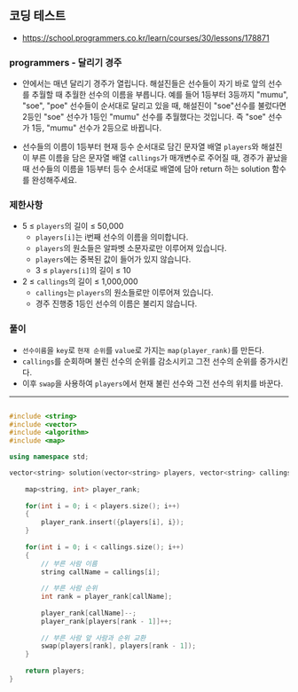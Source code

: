 ## 코딩 테스트
- https://school.programmers.co.kr/learn/courses/30/lessons/178871

### programmers - 달리기 경주

- 얀에서는 매년 달리기 경주가 열립니다. 해설진들은 선수들이 자기 바로 앞의 선수를 추월할 때 추월한 선수의 이름을 부릅니다. 예를 들어 1등부터 3등까지 "mumu", "soe", "poe" 선수들이 순서대로 달리고 있을 때, 해설진이 "soe"선수를 불렀다면 2등인 "soe" 선수가 1등인 "mumu" 선수를 추월했다는 것입니다. 즉 "soe" 선수가 1등, "mumu" 선수가 2등으로 바뀝니다.

- 선수들의 이름이 1등부터 현재 등수 순서대로 담긴 문자열 배열 `players`와 해설진이 부른 이름을 담은 문자열 배열 `callings`가 매개변수로 주어질 때, 경주가 끝났을 때 선수들의 이름을 1등부터 등수 순서대로 배열에 담아 return 하는 solution 함수를 완성해주세요.

### 제한사항
- 5 ≤ `players`의 길이 ≤ 50,000
  - `players[i]`는 i번째 선수의 이름을 의미합니다.
  - `players`의 원소들은 알파벳 소문자로만 이루어져 있습니다.
  - `players`에는 중복된 값이 들어가 있지 않습니다.
  - 3 ≤ `players[i]`의 길이 ≤ 10
- 2 ≤ `callings`의 길이 ≤ 1,000,000
  - `callings`는 `players`의 원소들로만 이루어져 있습니다.
  - 경주 진행중 1등인 선수의 이름은 불리지 않습니다.

### 풀이
- `선수이름`을 `key`로 `현재 순위`를 `value`로 가지는 `map(player_rank)`를 만든다.
- `callings`를 순회하며 불린 선수의 순위를 감소시키고 그전 선수의 순위를 증가시킨다.
- 이후 `swap`을 사용하여 `players`에서 현재 불린 선수와 그전 선수의 위치를 바꾼다.

***
```c++

#include <string>
#include <vector>
#include <algorithm>
#include <map>

using namespace std;

vector<string> solution(vector<string> players, vector<string> callings) {
    
    map<string, int> player_rank;
    
    for(int i = 0; i < players.size(); i++)
    {
        player_rank.insert({players[i], i});
    }
    
    for(int i = 0; i < callings.size(); i++)
    {
        // 부른 사람 이름
        string callName = callings[i];
        
        // 부른 사람 순위
        int rank = player_rank[callName];
        
        player_rank[callName]--;
        player_rank[players[rank - 1]]++;
        
        // 부른 사람 앞 사람과 순위 교환
        swap(players[rank], players[rank - 1]);
    }
    
    return players;
}

```
